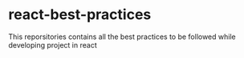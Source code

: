# react-best-practices
This reporsitories contains all the best practices to be followed while developing project in react
